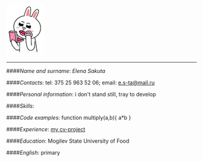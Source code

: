 ![my foto](cony.png)

---

####_Name and surname_:
_Elena Sakuta_

####_Contacts_:
tel: 375 25 963 52 06;
email: e.s-ta@mail.ru

####_Personal information_:
i don't stand still, tray to develop

####_Skills_:

####_Code examples_:
function multiply(a,b){
a\*b
}

####_Experience_:
[my cv-project](git@github.com:Es-ta/rsschool-cv.git)

####_Education_:
Mogilev State University of Food

####_English_:
primary
